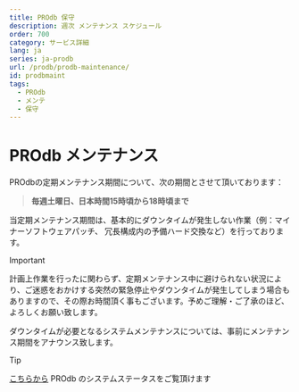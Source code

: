 ```yaml
---
title: PROdb 保守
description: 週次 メンテナンス スケジュール
order: 700
category: サービス詳細
lang: ja
series: ja-prodb
url: /prodb/prodb-maintenance/
id: prodbmaint
tags:
  - PROdb
  - メンテ
  - 保守
---
```


# PROdb メンテナンス

PROdbの定期メンテナンス期間について、次の期間とさせて頂いております：

> **毎週土曜日、日本時間15時頃から18時頃まで**

当定期メンテナンス期間は、基本的にダウンタイムが発生しない作業（例：マイナーソフトウェアパッチ、 冗長構成内の予備ハード交換など）を行っております。 

> [!IMPORTANT]
> 計画上作業を行ったに関わらず、定期メンテナンス中に避けられない状況により、ご迷惑をおかけする突然の緊急停止やダウンタイムが発生してしまう場合もありますので、その際お時間頂く事もございます。予めご理解・ご了承のほど、よろしくお願い致します。

ダウンタイムが必要となるシステムメンテナンスについては、事前にメンテナンス期間をアナウンス致します。

> [!TIP]
> [こちらから](https://updown.io/94fd) PROdb のシステムステータスをご覧頂けます
